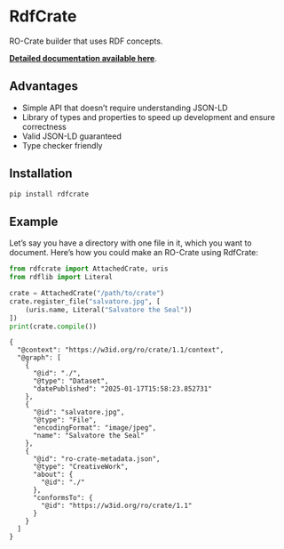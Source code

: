 

# RdfCrate

RO-Crate builder that uses RDF concepts.

**[Detailed documentation available
here](https://wehi-soda-hub.github.io/RdfCrate/)**.

## Advantages

- Simple API that doesn’t require understanding JSON-LD
- Library of types and properties to speed up development and ensure
  correctness
- Valid JSON-LD guaranteed
- Type checker friendly

## Installation

``` bash
pip install rdfcrate
```

## Example

Let’s say you have a directory with one file in it, which you want to
document. Here’s how you could make an RO-Crate using RdfCrate:

``` python
from rdfcrate import AttachedCrate, uris
from rdflib import Literal

crate = AttachedCrate("/path/to/crate")
crate.register_file("salvatore.jpg", [
    (uris.name, Literal("Salvatore the Seal"))
])
print(crate.compile())
```

    {
      "@context": "https://w3id.org/ro/crate/1.1/context",
      "@graph": [
        {
          "@id": "./",
          "@type": "Dataset",
          "datePublished": "2025-01-17T15:58:23.852731"
        },
        {
          "@id": "salvatore.jpg",
          "@type": "File",
          "encodingFormat": "image/jpeg",
          "name": "Salvatore the Seal"
        },
        {
          "@id": "ro-crate-metadata.json",
          "@type": "CreativeWork",
          "about": {
            "@id": "./"
          },
          "conformsTo": {
            "@id": "https://w3id.org/ro/crate/1.1"
          }
        }
      ]
    }
